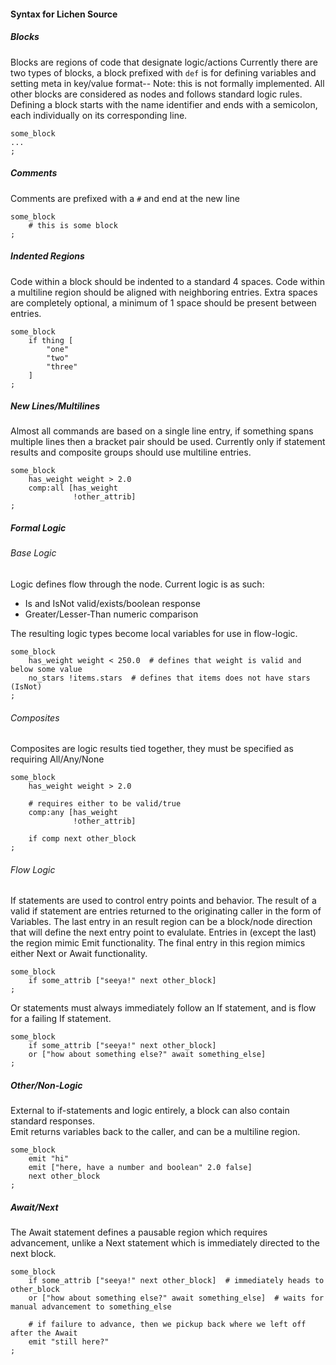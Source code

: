 #### Syntax for Lichen Source

##### Blocks

Blocks are regions of code that designate logic/actions
Currently there are two types of blocks, a block prefixed with ```def``` is for defining variables and setting meta in key/value format-- Note: this is not formally implemented. All other blocks are considered as nodes and follows standard logic rules.
Defining a block starts with the name identifier and ends with a semicolon, each individually on its corresponding line.

```
some_block
...
;
```

##### Comments

Comments are prefixed with a ```#``` and end at the new line

```
some_block
    # this is some block
;
```

##### Indented Regions

Code within a block should be indented to a standard 4 spaces. Code within a multiline region should be aligned with neighboring entries. Extra spaces are completely optional, a minimum of 1 space should be present between entries.

```
some_block
    if thing [
        "one"
        "two"
        "three"
    ]
;
```

##### New Lines/Multilines

Almost all commands are based on a single line entry, if something spans multiple lines then a bracket pair should be used. Currently only if statement results and composite groups should use multiline entries.

```
some_block
    has_weight weight > 2.0
    comp:all [has_weight
              !other_attrib]
;
```

##### Formal Logic

###### Base Logic

Logic defines flow through the node. Current logic is as such:
- Is and IsNot valid/exists/boolean response
- Greater/Lesser-Than numeric comparison

The resulting logic types become local variables for use in flow-logic.

```
some_block
    has_weight weight < 250.0  # defines that weight is valid and below some value
    no_stars !items.stars  # defines that items does not have stars (IsNot)
;
```

###### Composites

Composites are logic results tied together, they must be specified as requiring All/Any/None

```
some_block
    has_weight weight > 2.0

    # requires either to be valid/true
    comp:any [has_weight
              !other_attrib]

    if comp next other_block
;
```

###### Flow Logic

If statements are used to control entry points and behavior. The result of a valid if statement are entries returned to the originating caller in the form of Variables. The last entry in an result region can be a block/node direction that will define the next entry point to evalulate. Entries in (except the last) the region mimic Emit functionality. The final entry in this region mimics either Next or Await functionality.

```
some_block
    if some_attrib ["seeya!" next other_block]
;
```

Or statements must always immediately follow an If statement, and is flow for a failing If statement.

```
some_block
    if some_attrib ["seeya!" next other_block]
    or ["how about something else?" await something_else]
;
```

##### Other/Non-Logic

External to if-statements and logic entirely, a block can also contain standard responses.  
Emit returns variables back to the caller, and can be a multiline region.

```
some_block
    emit "hi"
    emit ["here, have a number and boolean" 2.0 false]
    next other_block
;
```

##### Await/Next

The Await statement defines a pausable region which requires advancement, unlike a Next statement which is immediately directed to the next block.

```
some_block
    if some_attrib ["seeya!" next other_block]  # immediately heads to other_block
    or ["how about something else?" await something_else]  # waits for manual advancement to something_else

    # if failure to advance, then we pickup back where we left off after the Await
    emit "still here?"
;
```
